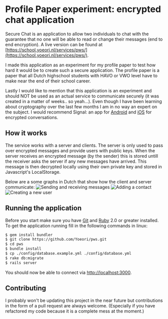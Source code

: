 # Profile Paper experiment: encrypted chat application
Secure Chat is an application to allow two individuals to chat with the guarantee that no one will be able to read or change their messages (end to end encryption). A live version can be found at [https://school.yoeori.nl/services/pws/](https://school.yoeori.nl/services/pws/).

I made this application as an experiment for my profile paper to test how hard it would be to create such a secure application. The profile paper is a paper that all Dutch highschool students with HAVO or VWO level have to make near the end of their school career.

Lastly I would like to mention that this application is an experiment and should NOT be used as an actual service to communicate securely (it was created in a matter of weeks.. so yeah...). Even though I have been learning about cryptography over the last few months I am in no way an expert on the subject. I would recommend Signal: an app for [Android](https://play.google.com/store/apps/details?id=org.thoughtcrime.securesms) and [iOS](https://itunes.apple.com/nl/app/signal-private-messenger/id874139669) for encrypted conversations.

## How it works
The service works with a server and clients. The server is only used to pass over encrypted messages and provide users with public keys. When the server receives an encrypted message (by the sender) this is stored untill the receiver asks the server if any new messages have arrived. This message is then decrypted locally using their own private key and stored in Javascript's LocalStorage.

Below are a some graphs in Dutch that show how the client and server communicate:
![Sending and receiving messages](https://uploads.yoeori.nl/securechatgraph_1.png)
![Adding a contact](https://uploads.yoeori.nl/securechatgraph_2.png)
![Creating a new user](https://uploads.yoeori.nl/securechatgraph_3.png)

## Running the application
Before you start make sure you have [Git](http://git-scm.com/) and [Ruby](https://www.ruby-lang.org/) 2.0 or greater installed. To get the application running fill in the following commands in linux:
```sh
$ gem install bundler
$ git clone https://github.com/Yoeori/pws.git
$ cd pws
$ bundle install
$ cp ./config/database.example.yml ./config/database.yml
$ rake db:migrate
$ rails server
```
You should now be able to connect via [http://localhost:3000](http://localhost:3000).

## Contributing
I probably won't be updating this project in the near future but contributions in the form of a pull request are always welcome. (Especially if you have refactored my code because it is a complete mess at the moment.)
